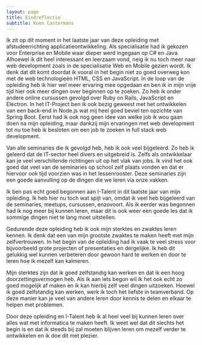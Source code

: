 ```yaml
---
layout: page
title: Eindreflectie
subtitle: Koen Castermans
---
```


Ik zit op dit moment in het laatste jaar van deze opleiding met afstudeerrichting applicatieontwikkeling. Als specialisatie had ik gekozen voor Enterprise en Mobile waar dieper werd ingegaan op C# en Java. Alhoewel ik dit heel interessant en leerzaam vond, neig ik nu toch meer naar web development zoals in de specialisatie Web en Mobile gezien wordt. Ik denk dat dit komt doordat ik vooral in het begin niet zo goed overweg kon met de web technologieën HTML, CSS en JavaScript. In de loop van de opleiding heb ik hier wel meer ervaring mee opgedaan en ben ik in mijn vrije tijd hier ook meer dingen over beginnen op te zoeken. Zo heb ik onder andere online cursussen gevolgd over Ruby on Rails, JavaScript en Electron. In het IT-Project ben ik ook bezig geweest met het ontwikkelen van een back-end in Node.js wat mij heel goed beviel ten opzichte van Spring Boot. Eerst had ik ook nog geen idee van welke job ik wou gaan doen na mijn opleiding, maar dankzij mijn ervaringen met web development tot nu toe heb ik besloten om een job te zoeken in full stack web development. 

Van alle seminaries die ik gevolgd heb, heb ik ook veel bijgeleerd. Zo heb ik geleerd dat de IT-sector heel divers en uitgebreid is. Zelfs als ontwikkelaar kan je veel verschillende richtingen uit op het vlak van jobs. Ik vind het ook goed dat veel van de seminaries op school zelf plaats vonden en dat er hiervoor ook tijd voorzien was in het lessenrooster. Deze seminaries zijn een goede aanvulling op de dingen die we leren via onze vakken. 

Ik ben pas echt goed begonnen aan I-Talent in dit laatste jaar van mijn opleiding. Ik heb hier nu toch wat spijt van, omdat ik veel heb bijgeleerd van de seminaries, meetups, cursussen, enzovoort. Als ik eerder was begonnen had ik nog meer bij kunnen leren, maar dit is ook weer een goede les dat ik sommige dingen niet te lang moet uitstellen.

Gedurende deze opleiding heb ik ook mijn sterktes en zwaktes leren kennen. Ik denk dat een van mijn grootste zwaktes te maken heeft met mijn zelfvertrouwen. In het begin van de opleiding had ik vaak te veel stress voor bijvoorbeeld grote projecten of presentaties en dergelijke. Ik heb dit gelukkig wel kunnen verbeteren door gewoon hard te werken en door te leren hoe ik mezelf kan kalmeren. 

Mijn sterktes zijn dat ik goed zelfstandig kan werken en dat ik een hoog doorzettingsvermogen heb. Als ik aan iets begon wil ik het ook echt zo goed mogelijk af maken en ik kan hierbij zelf veel dingen uitzoeken. Hoewel ik goed zelfstandig kan werken, werk ik toch het liefste in teamverband. Op deze manier kan je veel van andere leren door kennis te delen en elkaar te helpen met problemen.  

Door deze opleiding en I-Talent heb ik al heel veel bij kunnen leren over alles wat met informatica te maken heeft. Ik weet wel dat dit slechts het begin is en dat ik steeds bij zal moeten blijven leren om mezelf verder te ontwikkelen en ik doe dit met plezier. 